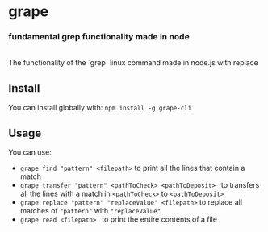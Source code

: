 # grape 
### fundamental grep functionality made in node
<br>
The functionality of the `grep` linux command made in node.js with replace
<br>

## Install 
You can install globally with: 
  ` npm install -g grape-cli `


## Usage

You can use: 

  + `grape find "pattern" <filepath>` to print all the lines that contain a match
  + `grape transfer "pattern" <pathToCheck> <pathToDeposit> ` to transfers all the lines with a match in `<pathToCheck>` to `<pathToDeposit>`
  + `grape replace "pattern" "replaceValue" <filepath>` to replace all matches of `"pattern"` with `"replaceValue"`
  + `grape read <filepath> ` to print the entire contents of a file
    <br>

